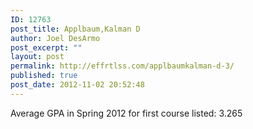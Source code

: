 ```yaml
---
ID: 12763
post_title: Applbaum,Kalman D
author: Joel DesArmo
post_excerpt: ""
layout: post
permalink: http://effrtlss.com/applbaumkalman-d-3/
published: true
post_date: 2012-11-02 20:52:48
---
```

<p>Average GPA in Spring 2012 for first course listed: 3.265</p>